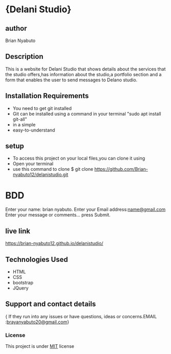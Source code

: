 # {Delani Studio}

## author
Brian Nyabuto
## Description
This is a website for Delani Studio that shows details about the services that the studio offers,has information about the studio,a portfolio section and a form that enables the user to send messages to Delano studio.
## Installation Requirements
* You need to get git installed
* Git can be installed using a command in your     terminal "sudo apt install git-all"
* in a simple
* easy-to-understand
## setup 
* To access this project on your local files,you can clone it using 
* Open your terminal
* use this command to clone $ git clone https://github.com/Brian-nyabuto12/delanistudio.git
# BDD
Enter your name: brian nyabuto.
Enter your Email address:name@gmail.com
Enter your message or comments...
press Submit.

## live link

https://brian-nyabuto12.github.io/delanistudio/
## Technologies Used
* HTML
* CSS
* bootstrap
* JQuery
## Support and contact details
{ If they run into any issues or have questions, ideas or concerns.EMAIL :brayanyabuto20@gmail.com}
### License
This project is under [MIT](LICENCE) license
